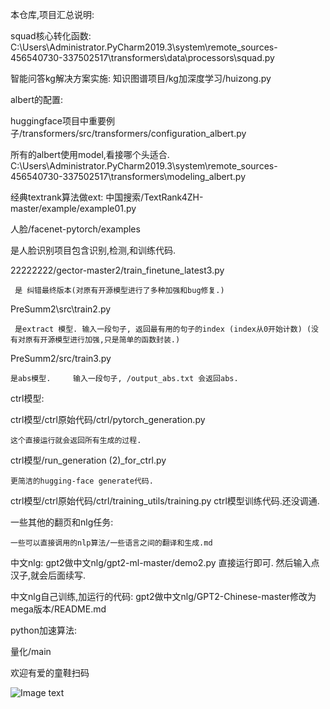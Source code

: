 






本仓库,项目汇总说明:





squad核心转化函数:
C:\Users\Administrator\.PyCharm2019.3\system\remote_sources\-456540730\-337502517\transformers\data\processors\squad.py








智能问答kg解决方案实施:
知识图谱项目/kg加深度学习/huizong.py







albert的配置:

huggingface项目中重要例子/transformers/src/transformers/configuration_albert.py











所有的albert使用model,看接哪个头适合.
C:\Users\Administrator\.PyCharm2019.3\system\remote_sources\-456540730\-337502517\transformers\modeling_albert.py








经典textrank算法做ext:
中国搜索/TextRank4ZH-master/example/example01.py









人脸/facenet-pytorch/examples

是人脸识别项目包含识别,检测,和训练代码.










22222222/gector-master2/train_finetune_latest3.py
 
     是 纠错最终版本(对原有开源模型进行了多种加强和bug修复.)



PreSumm2\src\train2.py 

     是extract 模型. 输入一段句子, 返回最有用的句子的index (index从0开始计数) (没有对原有开源模型进行加强,只是简单的函数封装.)


PreSumm2/src/train3.py 

    是abs模型.     输入一段句子, /output_abs.txt 会返回abs.
    



ctrl模型:

ctrl模型/ctrl原始代码/ctrl/pytorch_generation.py   

    这个直接运行就会返回所有生成的过程.


ctrl模型/run_generation (2)_for_ctrl.py

    更简洁的hugging-face generate代码.



ctrl模型/ctrl原始代码/ctrl/training_utils/training.py
    ctrl模型训练代码.还没调通.
    
    



一些其他的翻页和nlg任务:

    一些可以直接调用的nlp算法/一些语言之间的翻译和生成.md
    



中文nlg:
    gpt2做中文nlg/gpt2-ml-master/demo2.py
    直接运行即可.
    然后输入点汉子,就会后面续写.
    
    

中文nlg自己训练,加运行的代码:
gpt2做中文nlg/GPT2-Chinese-master修改为mega版本/README.md



python加速算法:

量化/main



































欢迎有爱的童鞋扫码


![Image text](https://raw.githubusercontent.com/zhangbo2008/fairseq-gec/latest_branch/11.png)
